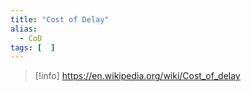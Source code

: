 ```yaml
---
title: "Cost of Delay"
alias:
  - CoD
tags: [  ]
---
```


> [!info]
> https://en.wikipedia.org/wiki/Cost_of_delay